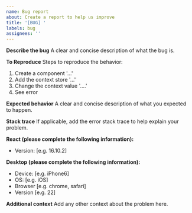 ```yaml
---
name: Bug report
about: Create a report to help us improve
title: '[BUG] '
labels: bug
assignees: ''
---
```


**Describe the bug**
A clear and concise description of what the bug is.

**To Reproduce**
Steps to reproduce the behavior:

1. Create a component '...'
2. Add the context store '...'
3. Change the context value '....'
4. See error

**Expected behavior**
A clear and concise description of what you expected to happen.

**Stack trace**
If applicable, add the error stack trace to help explain your problem.

**React (please complete the following information):**

- Version: [e.g. 16.10.2]

**Desktop (please complete the following information):**

- Device: [e.g. iPhone6]
- OS: [e.g. iOS]
- Browser [e.g. chrome, safari]
- Version [e.g. 22]

**Additional context**
Add any other context about the problem here.
